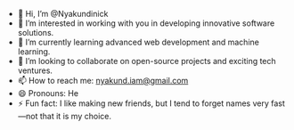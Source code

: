 - 👋 Hi, I’m @Nyakundinick
- 👀 I’m interested in working with you in developing innovative software solutions.
- 🌱 I’m currently learning advanced web development and machine learning.
- 💞️ I’m looking to collaborate on open-source projects and exciting tech ventures.
- 📫 How to reach me: nyakund.iam@gmail.com
- 😄 Pronouns: He
- ⚡ Fun fact: I like making new friends, but I tend to forget names very fast—not that it is my choice.

